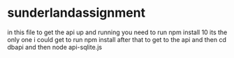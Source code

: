 # sunderlandassignment

in this file to get the api up and running you need to run npm install 10 its the only one i could get to run npm install after that to get to the api and then cd dbapi and then node api-sqlite.js